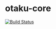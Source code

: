otaku-core
==========

[![Build Status][travis-image]][travis-url]

[travis-image]: https://travis-ci.org/otakumono/otaku-core.svg?branch=master
[travis-url]: https://travis-ci.org/otakumono/otaku-core
